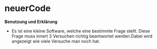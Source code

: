 # neuerCode
**Benutzung und Erklärung**
- Es ist eine kleine Software, welche eine bestimmte Frage stellt. Diese Frage muss innert 3 Versuchen richtig beantwortet werden.Dabei wird angezeigt wie viele Versuche man noch hat.
